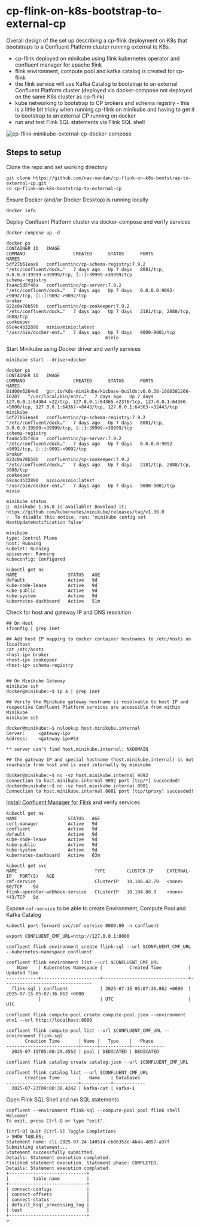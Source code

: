 # cp-flink-on-k8s-bootstrap-to-external-cp
Overall design of the set up describing a cp-flink deployment on K8s that bootstraps to a Confluent Platform cluster running external to K8s.

- cp-flink deployed on minikube using flink kubernetes operator and confluent manager for apache flink
- flink environment, compute pool and kafka catalog is created for cp-flink
- the flink service will use Kafka Catalog to bootstrap to an external Confluent Platform cluster (deployed via docker-compose not deployed on the same K8s cluster as cp-flink)
- kube networking to bootstrap to CP brokers and schema registry - this is a little bit tricky when running cp-flink on minikube and having to get it to bootstrap to an external CP running on docker
- run and test Flink SQL statements via Flink SQL shell

![cp-flink-minikube-external-cp-docker-compose](https://github.com/nav-nandan/cp-flink-k8s-bootstrap-cp-external/blob/main/cp-flink-minikube-to-external-cp-docker-compose.png)

## Steps to setup
Clone the repo and set working directory
```
git clone https://github.com/nav-nandan/cp-flink-on-k8s-bootstrap-to-external-cp.git
cd cp-flink-on-k8s-bootstrap-to-external-cp
```

Ensure Docker (and/or Docker Desktop) is running locally
```
docker info
```

Deploy Confluent Platform cluster via docker-compose and verify services
```
docker-compose up -d

docker ps
CONTAINER ID   IMAGE                                                         COMMAND                  CREATED      STATUS      PORTS                                                                                                                                  NAMES
5df27b61eaa0   confluentinc/cp-schema-registry:7.9.2                         "/etc/confluent/dock…"   7 days ago   Up 7 days   8081/tcp, 0.0.0.0:39999->39999/tcp, [::]:39999->39999/tcp                                                                              schema-registry
faa4c5d5f46a   confluentinc/cp-server:7.9.2                                  "/etc/confluent/dock…"   7 days ago   Up 7 days   0.0.0.0:9092->9092/tcp, [::]:9092->9092/tcp                                                                                            broker
822c0a78b59b   confluentinc/cp-zookeeper:7.9.2                               "/etc/confluent/dock…"   7 days ago   Up 7 days   2181/tcp, 2888/tcp, 3888/tcp                                                                                                           zookeeper
69c4c4b32890   minio/minio:latest                                            "/usr/bin/docker-ent…"   7 days ago   Up 7 days   9000-9001/tcp
                                     minio
```

Start Minikube using Docker driver and verify services
```
minikube start --driver=docker

docker ps
CONTAINER ID   IMAGE                                                         COMMAND                  CREATED      STATUS      PORTS                                                                                                                                  NAMES
81d00e6264e6   gcr.io/k8s-minikube/kicbase-builds:v0.0.38-1680381266-16207   "/usr/local/bin/entr…"   7 days ago   Up 7 days   127.0.0.1:64364->22/tcp, 127.0.0.1:64365->2376/tcp, 127.0.0.1:64366->5000/tcp, 127.0.0.1:64367->8443/tcp, 127.0.0.1:64363->32443/tcp   minikube
5df27b61eaa0   confluentinc/cp-schema-registry:7.9.2                         "/etc/confluent/dock…"   7 days ago   Up 7 days   8081/tcp, 0.0.0.0:39999->39999/tcp, [::]:39999->39999/tcp                                                                              schema-registry
faa4c5d5f46a   confluentinc/cp-server:7.9.2                                  "/etc/confluent/dock…"   7 days ago   Up 7 days   0.0.0.0:9092->9092/tcp, [::]:9092->9092/tcp                                                                                            broker
822c0a78b59b   confluentinc/cp-zookeeper:7.9.2                               "/etc/confluent/dock…"   7 days ago   Up 7 days   2181/tcp, 2888/tcp, 3888/tcp                                                                                                           zookeeper
69c4c4b32890   minio/minio:latest                                            "/usr/bin/docker-ent…"   7 days ago   Up 7 days   9000-9001/tcp                                                                                                                          minio

minikube status           
🎉  minikube 1.36.0 is available! Download it: https://github.com/kubernetes/minikube/releases/tag/v1.36.0
💡  To disable this notice, run: 'minikube config set WantUpdateNotification false'

minikube
type: Control Plane
host: Running
kubelet: Running
apiserver: Running
kubeconfig: Configured

kubectl get ns
NAME                   STATUS   AGE
default                Active   9d
kube-node-lease        Active   9d
kube-public            Active   9d
kube-system            Active   9d
kubernetes-dashboard   Active   51m
```

Check for host and gateway IP and DNS resolution
```
## On Host
ifconfig | grep inet

## Add host IP mapping to docker container hostnames to /etc/hosts on localhost
cat /etc/hosts
<host-ip> broker
<host-ip> zookepeer
<host-ip> schema-registry


## On Minikube Gateway
minikube ssh
docker@minikube:~$ ip a | grep inet

## Verify the Minikube gateway hostname is resolvable to host IP and respective Confluent Platform services are accessible from within Minikube
minikube ssh

docker@minikube:~$ nslookup host.minikube.internal
Server:		<gateway-ip>
Address:	<gateway-ip>#53

** server can't find host.minikube.internal: NXDOMAIN

## the gateway IP and special hostname (host.minikube.internal) is not reachable from host and is used internally by minikube

docker@minikube:~$ nc -vz host.minikube.internal 9092
Connection to host.minikube.internal 9092 port [tcp/*] succeeded!
docker@minikube:~$ nc -vz host.minikube.internal 8081
Connection to host.minikube.internal 8081 port [tcp/tproxy] succeeded!

```

[Install Confluent Manager for Flink](https://github.com/rjmfernandes/cp-flink-sql?tab=readme-ov-file#install-confluent-manager-for-apache-flink) and verify services
```
kubectl get ns        
NAME                   STATUS   AGE
cert-manager           Active   9d
confluent              Active   9d
default                Active   9d
kube-node-lease        Active   9d
kube-public            Active   9d
kube-system            Active   9d
kubernetes-dashboard   Active   63m

kubectl get svc                 
NAME                             TYPE        CLUSTER-IP     EXTERNAL-IP   PORT(S)   AGE
cmf-service                      ClusterIP   10.108.42.70   <none>        80/TCP    9d
flink-operator-webhook-service   ClusterIP   10.104.88.9    <none>        443/TCP   9d
```

Expose `cmf-service` to be able to create Environment, Compute Pool and Kafka Catalog
```
kubectl port-forward svc/cmf-service 8080:80 -n confluent

export CONFLUENT_CMF_URL=http://127.0.0.1:8080

confluent flink environment create flink-sql --url $CONFLUENT_CMF_URL --kubernetes-namespace confluent

confluent flink environment list --url $CONFLUENT_CMF_URL
    Name    | Kubernetes Namespace |          Created Time          |          Updated Time           
------------+----------------------+--------------------------------+---------------------------------
  flink-sql | confluent            | 2025-07-15 05:07:36.862 +0000  | 2025-07-15 05:07:36.862 +0000   
            |                      | UTC                            | UTC                             

confluent flink compute-pool create compute-pool.json --environment env1 --url http://localhost:8080

confluent flink compute-pool list --url $CONFLUENT_CMF_URL --environment flink-sql
       Creation Time       | Name |   Type    |   Phase    
---------------------------+------+-----------+------------
  2025-07-15T05:08:29.455Z | pool | DEDICATED | DEDICATED  

confluent flink catalog create catalog.json --url $CONFLUENT_CMF_URL

confluent flink catalog list --url $CONFLUENT_CMF_URL                        
       Creation Time       |   Name    | Databases  
---------------------------+-----------+------------
  2025-07-23T09:00:38.424Z | kafka-cat | kafka-1    
```

Open Flink SQL Shell and run SQL statements
```
confluent --environment flink-sql --compute-pool pool flink shell
Welcome! 
To exit, press Ctrl-Q or type "exit". 

[Ctrl-Q] Quit [Ctrl-S] Toggle Completions 
> SHOW TABLES;
Statement name: cli-2025-07-24-140514-cb06353e-4b4a-4857-a37f
Submitting statement...
Statement successfully submitted.
Details: Statement execution completed.
Finished statement execution. Statement phase: COMPLETED.
Details: Statement execution completed.
+-----------------------------+
|         table name          |
+-----------------------------+
| connect-configs             |
| connect-offsets             |
| connect-status              |
| default_ksql_processing_log |
| test                        |
+-----------------------------+
> 
```
